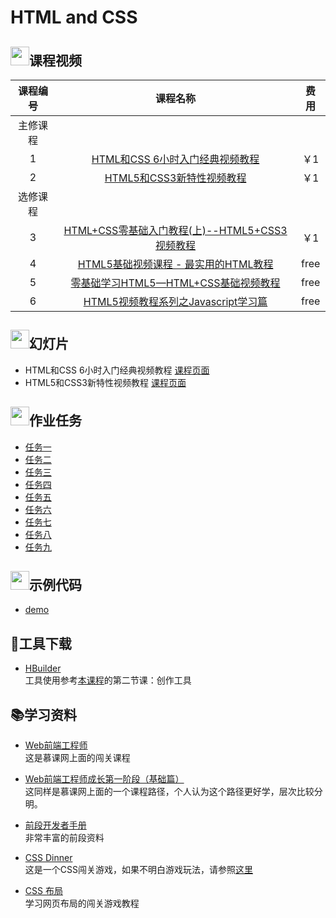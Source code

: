 # HTML and CSS

## <img src="https://raw.githubusercontent.com/wangding/courses/master/images/video.png" height="30">课程视频
|课程编号|课程名称|费用|
|:---:|:---:|:---:|
|主修课程| 
|1|[HTML和CSS 6小时入门经典视频教程](http://edu.51cto.com/course/course_id-3116.html)|￥1|
|2|[HTML5和CSS3新特性视频教程](http://edu.51cto.com/course/course_id-3282.html)|￥1|
|选修课程|
|3|[HTML+CSS零基础入门教程(上)--HTML5+CSS3视频教程](http://edu.51cto.com/course/course_id-4130.html)|￥1|
|4|[HTML5基础视频课程 - 最实用的HTML教程](http://edu.51cto.com/course/course_id-7170.html)|free|
|5|[零基础学习HTML5—HTML+CSS基础视频教程](http://edu.51cto.com/course/course_id-6452.html)|free|
|6|[HTML5视频教程系列之Javascript学习篇](http://edu.51cto.com/course/course_id-3127.html)|free|


## <img src="https://raw.githubusercontent.com/wangding/courses/master/images/presentation.png" height="30">幻灯片

- HTML和CSS 6小时入门经典视频教程 [课程页面](http://edu.51cto.com/course/course_id-3116.html)  
- HTML5和CSS3新特性视频教程 [课程页面](http://edu.51cto.com/course/course_id-3282.html)

## <img src="https://raw.githubusercontent.com/wangding/courses/master/images/homework.png" height="30">作业任务

- [任务一](assign1.md)
- [任务二](assign2.md)
- [任务三](assign3.md)
- [任务四](assign4.md)
- [任务五](assign5.md)
- [任务六](assign6.md)
- [任务七](assign7.md)
- [任务八](assign8.md)
- [任务九](assign9.md)

## <img src="https://raw.githubusercontent.com/wangding/courses/master/images/code.png" height="30">示例代码
- [demo](https://github.com/liujinmenghaoren/web/tree/master/HTML%20and%20CSS/demo)

## :hammer:工具下载
- [HBuilder](http://www.dcloud.io/index.html)  
  工具使用参考[本课程](http://edu.51cto.com/course/course_id-8043.html)的第二节课：创作工具

## :books:学习资料

- [Web前端工程师](http://www.imooc.com/course/programdetail/pid/32)  
   这是慕课网上面的闯关课程
  
- [Web前端工程师成长第一阶段（基础篇）](http://www.imooc.com/course/programdetail/pid/3)  
  这同样是慕课网上面的一个课程路径，个人认为这个路径更好学，层次比较分明。
  
- [前段开发者手册](http://wiki.jikexueyuan.com/project/fedHandlebook/)  
  非常丰富的前段资料
  
- [CSS Dinner](http://flukeout.github.io/)  
  这是一个CSS闯关游戏，如果不明白游戏玩法，请参照[这里](http://www.shejidaren.com/css-diner.html)
  
- [CSS 布局](http://zh.learnlayout.com/)  
  学习网页布局的闯关游戏教程
